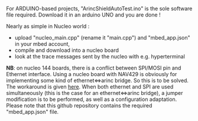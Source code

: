 
For ARDUINO-based projects, "ArincShieldAutoTest.ino" is the sole software file required.
Download it in an arduino UNO and you are done !

Nearly as simple in Nucleo world :
* upload "nucleo_main.cpp" (rename it "main.cpp") and "mbed_app.json" in your mbed account,
* compile and download into a nucleo board
* look at the trace messages sent by the nucleo with e.g. hyperterminal

**NB**: on nucleo 144 boards, there is a conflict between SPI/MOSI pin and Ethernet interface.
Using a nucleo board with NAV429 is obviously for implementing some kind of ethernet<=>arinc bridge. So this is to be solved.
The workaround is given [here](https://os.mbed.com/teams/ST/wiki/Nucleo-144pins-ethernet-spi-conflict).
When both ethernet and SPI are used simultaneously (this is the case for an ethernet<=>arinc bridge), a jumper modification is to be performed, as well as a configuration adaptation.
Please note that this github repository contains the required "mbed_app.json" file.
